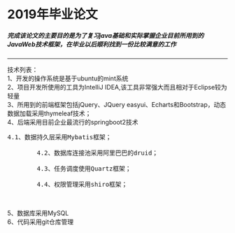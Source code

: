 <p align="center"><h1> 2019年毕业论文</h1> </p>
<h5>完成该论文的主要目的是为了复习java基础和实际掌握企业目前所用到的JavaWeb技术框架，在毕业以后顺利找到一份比较满意的工作</h5>
<hr color="blue"/>
技术列表：</br>
1、开发的操作系统是基于ubuntu的mint系统</br>
2、项目开发所使用的工具为IntelliJ IDEA,该工具非常强大而且相对于Eclipse较为轻量</br>
3、所用到的前端框架包括jQuery、JQuery easyui、Echarts和Bootstrap，动态数据加载采用thymeleaf技术；</br>
4、后端采用目前企业最流行的springboot2技术</br>
  <pre>4.1、数据持久层采用Mybatis框架；</br>
        4.2、数据库连接池采用阿里巴巴的druid；</br>
        4.3、任务调度使用Quartz框架；</br>
        4.4、权限管理采用shiro框架；</br>
   </pre>
5、数据库采用MySQL</br>
6、代码采用git仓库管理



